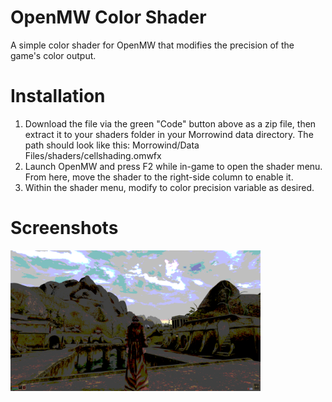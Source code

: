 # OpenMW Color Shader
A simple color shader for OpenMW that modifies the precision of the game's color output.

# Installation
1. Download the file via the green "Code" button above as a zip file, then extract it to your shaders folder in your Morrowind data directory. The path should look like this:
Morrowind/Data Files/shaders/cellshading.omwfx
2. Launch OpenMW and press F2 while in-game to open the shader menu. From here, move the shader to the right-side column to enable it.
3. Within the shader menu, modify to color precision variable as desired.

# Screenshots
<img src="readme/screenshot1.png" alt="Screenshot 1" width="400">